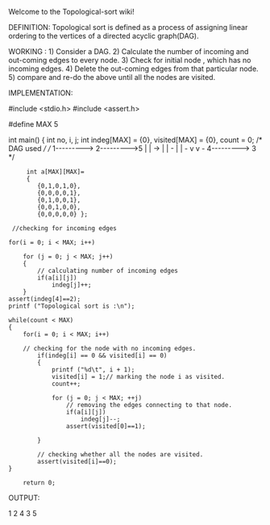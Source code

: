 Welcome to the Topological-sort wiki!

DEFINITION: Topological sort is defined as a process of assigning linear ordering to the vertices of a directed acyclic graph(DAG).

WORKING : 1) Consider a DAG.
          2) Calculate the number of incoming and out-coming edges to every node.
          3) Check for initial node , which has no incoming edges.
          4) Delete the out-coming edges from that particular node. 
          5) compare and re-do the above until all the nodes are visited.


IMPLEMENTATION:


#include <stdio.h>
#include <assert.h>

#define MAX 5

int main()
{
	int no, i, j;
	int indeg[MAX] = {0}, visited[MAX] = {0}, count = 0;
	/* DAG used */
	/* 1---------> 2--------->5
           |           |       ->
           |           |     -
           |           |   -
           v           v -
           4---------> 3
       */

         int a[MAX][MAX]=
         {
         	{0,1,0,1,0},
         	{0,0,0,0,1},
         	{0,1,0,0,1},
         	{0,0,1,0,0},
         	{0,0,0,0,0}	};

     //checking for incoming edges 

	for(i = 0; i < MAX; i++)

		for (j = 0; j < MAX; j++)
		{
			// calculating number of incoming edges
			if(a[i][j])
				indeg[j]++;
		}
	assert(indeg[4]==2);
	printf ("Topological sort is :\n");

    while(count < MAX)
	{
		for(i = 0; i < MAX; i++)

		// checking for the node with no incoming edges. 	
			if(indeg[i] == 0 && visited[i] == 0)
			{
				printf ("%d\t", i + 1);
				visited[i] = 1;// marking the node i as visited.
				count++;
					
				for (j = 0; j < MAX; ++j)
					// removing the edges connecting to that node.
					if(a[i][j])
						indeg[j]--;
					assert(visited[0]==1);
					
			} 

            // checking whether all the nodes are visited.
			assert(visited[i]==0);
	}

		return 0;




OUTPUT:

1 2 4 3 5
